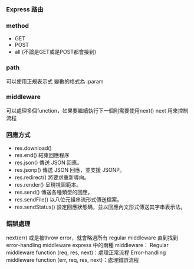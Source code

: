 ### Express 路由

### method
- GET
- POST
- all (不論是GET或是POST都會接到)

### path
可以使用正規表示式
變數的格式為 :param

### middleware
可以處理多個function，如果要繼續執行下一個則需要使用next()
next 用來控制流程

### 回應方式
- res.download()
- res.end() 結束回應程序
- res.json() 傳送 JSON 回應。
- res.jsonp() 傳送 JSON 回應，並支援 JSONP。
- res.redirect() 將要求重新導向。
- res.render() 呈現視圖範本。
- res.send() 傳送各種類型的回應。
- res.sendFile() 以八位元組串流形式傳送檔案。
- res.sendStatus() 設定回應狀態碼，並以回應內文形式傳送其字串表示法。

### 錯誤處理
next(err) 或是被throw error，就會略過所有 regular middleware 直到找到 error-handling middleware
express 中的兩種 middleware：
Regular middleware function (req, res, next)：處理正常流程
Error-handling middleware function (err, req, res, next)：處理錯誤流程